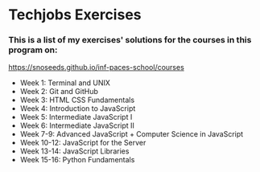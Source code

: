 # Techjobs Exercises

### This is a list of my exercises' solutions for the courses in this program on:
https://snoseeds.github.io/inf-paces-school/courses

* Week 1: Terminal and UNIX
* Week 2: Git and GitHub
* Week 3: HTML CSS Fundamentals
* Week 4: Introduction to JavaScript
* Week 5: Intermediate JavaScript I
* Week 6: Intermediate JavaScript II
* Week 7-9: Advanced JavaScript + Computer Science in JavaScript
* Week 10-12: JavaScript for the Server
* Week 13-14: JavaScript Libraries
* Week 15-16: Python Fundamentals
